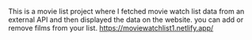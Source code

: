 This is a movie list project where I fetched movie watch list data from an external API and then displayed the data on the website. you can add or remove films from your list.                https://moviewatchlist1.netlify.app/     
 

